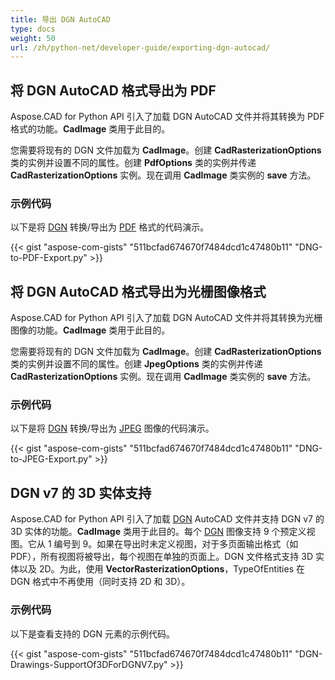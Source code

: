 ```yaml
---
title: 导出 DGN AutoCAD
type: docs
weight: 50
url: /zh/python-net/developer-guide/exporting-dgn-autocad/
---
```


## **将 DGN AutoCAD 格式导出为 PDF**

Aspose.CAD for Python API 引入了加载 DGN AutoCAD 文件并将其转换为 PDF 格式的功能。**CadImage** 类用于此目的。

您需要将现有的 DGN 文件加载为 **CadImage**。创建 **CadRasterizationOptions** 类的实例并设置不同的属性。创建 **PdfOptions** 类的实例并传递 **CadRasterizationOptions** 实例。现在调用 **CadImage** 类实例的 **save** 方法。

### 示例代码

以下是将 [DGN](https://docs.fileformat.com/cad/dgn/) 转换/导出为 [PDF](https://docs.fileformat.com/pdf/) 格式的代码演示。

{{< gist "aspose-com-gists" "511bcfad674670f7484dcd1c47480b11" "DNG-to-PDF-Export.py" >}}


## **将 DGN AutoCAD 格式导出为光栅图像格式**

Aspose.CAD for Python API 引入了加载 DGN AutoCAD 文件并将其转换为光栅图像的功能。**CadImage** 类用于此目的。

您需要将现有的 DGN 文件加载为 **CadImage**。创建 **CadRasterizationOptions** 类的实例并设置不同的属性。创建 **JpegOptions** 类的实例并传递 **CadRasterizationOptions** 实例。现在调用 **CadImage** 类实例的 **save** 方法。

### 示例代码

以下是将 [DGN](https://docs.fileformat.com/cad/dgn/) 转换/导出为 [JPEG](https://docs.fileformat.com/image/jpeg/) 图像的代码演示。

{{< gist "aspose-com-gists" "511bcfad674670f7484dcd1c47480b11" "DNG-to-JPEG-Export.py" >}}

## **DGN v7 的 3D 实体支持**

Aspose.CAD for Python API 引入了加载 [DGN](https://docs.fileformat.com/cad/dgn/) AutoCAD 文件并支持 DGN v7 的 3D 实体的功能。**CadImage** 类用于此目的。每个 [DGN](https://docs.fileformat.com/cad/dgn/) 图像支持 9 个预定义视图。它从 1 编号到 9。如果在导出时未定义视图，对于多页面输出格式（如 PDF），所有视图将被导出，每个视图在单独的页面上。DGN 文件格式支持 3D 实体以及 2D。为此，使用 **VectorRasterizationOptions**，TypeOfEntities 在 DGN 格式中不再使用（同时支持 2D 和 3D）。

### 示例代码

以下是查看支持的 DGN 元素的示例代码。

{{< gist "aspose-com-gists" "511bcfad674670f7484dcd1c47480b11" "DGN-Drawings-SupportOf3DForDGNV7.py" >}}
